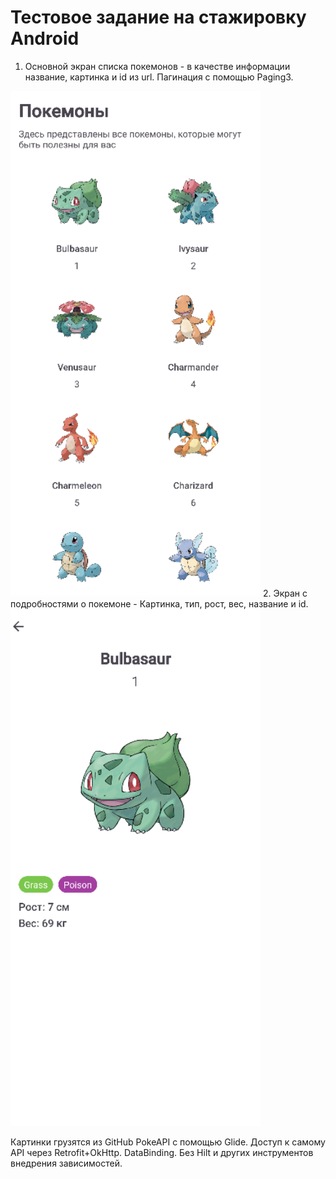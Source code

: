 # Тестовое задание на стажировку Android

1. Основной экран списка покемонов - в качестве информации название, картинка и id из url. Пагинация с помощью Paging3.
<img width="400px" src="https://github.com/wybin4/pokeapi_vk/blob/assets/sc_1.PNG"/>
2. Экран с подробностями о покемоне - Картинка, тип, рост, вес, название и id.
<img width="400px" src="https://github.com/wybin4/pokeapi_vk/blob/assets/sc_2.PNG"/>

Картинки грузятся из GitHub PokeAPI с помощью Glide. Доступ к самому API через Retrofit+OkHttp. DataBinding. Без Hilt и других инструментов внедрения зависимостей.
